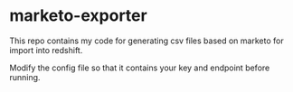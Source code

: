 # marketo-exporter
This repo contains my code for generating csv files based on marketo for import into redshift.  

Modify the config file so that it contains your key and endpoint before running.
